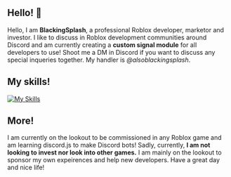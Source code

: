 ## Hello! 👋
Hello, I am <b>BlackingSplash</b>, a professional Roblox developer, marketor and investor. I like to discuss in Roblox development communities around Discord and am currently creating a <b>custom signal module</b> for all developers to use! Shoot me a DM in Discord if you want to discuss any special inqueries together. My handler is <i>@alsoblackingsplash</i>. 

## My skills!
[![My Skills](https://skillicons.dev/icons?i=figma,lua,robloxstudio,twitter,discord,discordjs,js)](https://skillicons.dev)

## More!
I am currently on the lookout to be commissioned in any Roblox game and am learning discord.js to make Discord bots! Sadly, currently, <b>I am not looking to invest nor look into other games.</b> I am mainly on the lookout to sponsor my own expeirences and help new developers. Have a great day and nice life!
